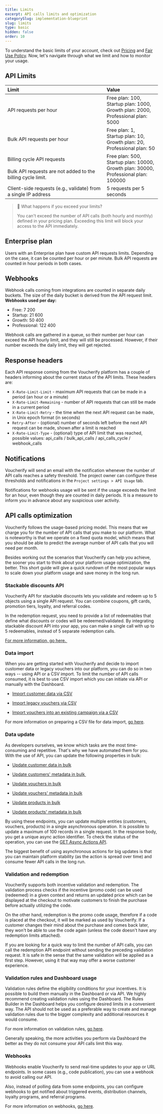 ```yaml
---
title: Limits
excerpt: API calls limits and optimization
categorySlug: implementation-blueprint
slug: limits
type: basic
hidden: false
order: 10
---
```


To understand the basic limits of your account, check out [Pricing](https://www.voucherify.io/pricing) and [Fair Use Policy](https://www.voucherify.io/legal/fair-use-policy). Now, let's navigate through what we limit and how to monitor your usage.

## API Limits

| **Limit** | **Value** |
|:---|:---|
| API requests per hour | Free plan: 100,<br>Startup plan: 1000,<br>Growth plan: 2000,<br>Professional plan: 5000 |
| Bulk API requests per hour | Free plan: 1,<br>Startup plan: 10,<br>Growth plan: 20,<br>Professional plan: 50 |
| Billing cycle API requests<br><br>Bulk API requests are not added to the billing cycle limit. | Free plan: 500,<br>Startup plan: 10000,<br>Growth plan: 30000,<br>Professional plan: 100000 |
| Client-side requests (e.g., validate) from a single IP address | 5 requests per 5 seconds |

> 📘 What happens if you exceed your limits?
>
> You can't exceed the number of API calls (both hourly and monthly) defined in your pricing plan. Exceeding this limit will block your access to the API immediately.

## Enterprise plan

Users with an Enterprise plan have custom API requests limits. Depending on the case, it can be counted per hour or per minute. Bulk API requests are counted in hour periods in both cases.

## Webhooks

Webhook calls coming from integrations are counted in separate daily buckets.
The size of the daily bucket is derived from the API request limit. 
**Webhooks used per day:**
  * Free: 7 200
  * Startup: 21 600
  * Growth: 50 400
  * Professional: 122 400

Webhook calls are gathered in a queue, so their number per hour can exceed the API hourly limit, and they will still be processed. However, if their number exceeds the daily limit, they will get rejected. 

## Response headers

Each API response coming from the Voucherify platform has a couple of headers informing about the current status of the API limits.
These headers are:
- `X-Rate-Limit-Limit` - maximum API requests that can be made in a period (an hour or a minute)
- `X-Rate-Limit-Remaining` - number of API requests that can still be made in a current period
- `X-Rate-Limit-Retry` - the time when the next API request can be made, in Unix epoch format (in seconds)
- `Retry-After` - (optional) number of seconds left before the next API request can be made, shown after a limit is reached
- `X-Rate-Limit-Type` -  (optional) type of API limit that was reached, possible values: api_calls / bulk_api_calls / api_calls_cycle / webhook_calls

## Notifications

Voucherify will send an email with the notification whenever the number of API calls reaches a safety threshold.
The project owner can configure these thresholds and notifications in the `Project settings > API Usage` tab.

Notifications for webhooks usage will be sent if the usage exceeds the limit for an hour, even though they are counted in daily periods. It is a measure to inform you in advance about any suspicious user activity.

## API calls optimization

Voucherify follows the usage-based pricing model. This means that we charge you for the number of API calls that you make to our platform. What is noteworthy is that we operate on a fixed quota model, which means that you should be able to predict the average number of API calls that you will need per month.

Besides working out the scenarios that Voucherify can help you achieve, the sooner you start to think about your platform usage optimization, the better. This short guide will give a quick rundown of the most popular ways to scale down your platform usage and save money in the long run.

### Stackable discounts API

Voucherify API for stackable discounts lets you validate and redeem up to 5 objects using a single API request. You can combine coupons, gift cards, promotion tiers, loyalty, and referral codes.

In the redemption request, you need to provide a list of redeemables that define what discounts or codes will be redeemed/validated. By integrating stackable discount API into your app, you can make a single call with up to 5 redeemables, instead of 5 separate redemption calls.

[For more information, go here. ](doc:manage-stackable-discounts)

### Data import

When you are getting started with Voucherify and decide to import customer data or legacy vouchers into our platform, you can do so in two ways -- using API or a CSV import. To limit the number of API calls consumed, it is best to use CSV import which you can initiate via API or manually with the Dashboard.

-   [Import customer data via CSV](ref:import-customers-using-csv)

-   [Import legacy vouchers via CSV](ref:import-vouchers-using-csv)

-   [Import vouchers into an existing campaign via a CSV](ref:import-vouchers-to-campaign-using-csv)

For more information on preparing a CSV file for data import, [go here](https://support.voucherify.io/article/67-how-to-import-my-customers).

### Data update

As developers ourselves, we know which tasks are the most time-consuming and repetitive. That's why we have automated them for you. With the use of API, you can update the following properties in bulk:

-   [Update customer data in bulk](ref:update-customers-in-bulk)

-   [Update customers' metadata in bulk ](ref:update-customers-metadata-in-bulk)

-   [Update vouchers in bulk](ref:update-vouchers-in-bulk)

-   [Update vouchers' metadata in bulk](ref:update-vouchers-metadata-in-bulk)

-   [Update products in bulk](ref:update-products-in-bulk)

-   [Update products' metadata in bulk](ref:update-products-metadata-in-bulk)

By using these endpoints, you can update multiple entities (customers, vouchers, products) in a single asynchronous operation. It is possible to update a maximum of 100 records in a single request. In the response body, you get a unique async action identifier. To check the status of the operation, you can use the [GET Async Actions API](ref:get-async-action).

The biggest benefit of using asynchronous actions for big updates is that you can maintain platform stability (as the action is spread over time) and consume fewer API calls in the long run.

### Validation and redemption

Voucherify supports both incentive validation and redemption. The validation process checks if the incentive (promo code) can be used (redeemed) in a given context and returns an updated price which can be displayed at the checkout to motivate customers to finish the purchase before actually utilizing the code.

On the other hand, redemption is the promo code usage, therefore if a code is placed at the checkout, it will be marked as used by Voucherify. If a customer changes their mind about the purchase and comes back later, they won't be able to use the code again (unless the code doesn't have any redemption limits attached).

If you are looking for a quick way to limit the number of API calls, you can call the redemption API endpoint without sending the preceding validation request. It is safe in the sense that the same validation will be applied as a first step. However, using it that way may offer a worse customer experience.

### Validation rules and Dashboard usage

Validation rules define the eligibility conditions for your incentives. It is possible to build them manually in the Dashboard or via API. We highly recommend creating validation rules using the Dashboard. The Rules Builder in the Dashboard helps you configure desired limits in a convenient way. The API should not be used as a preferable way to create and manage validation rules due to the bigger complexity and additional resources it would consume.

For more information on validation rules, [go here](https://support.voucherify.io/article/529-validation-rules-campaign-limits).

Generally speaking, the more activities you perform via Dashboard the better as they do not consume your API calls limit this way.

### Webhooks

Webhooks enable Voucherify to send real-time updates to your app or URL endpoints. In some cases (e.g., code publication), you can use a webhook to avoid calling our API. 

Also, instead of polling data from some endpoints, you can configure webhooks to get notified about triggered events, distribution channels, loyalty programs, and referral programs.

For more information on webhooks, [go here](https://support.voucherify.io/article/68-webhooks-notifications).
